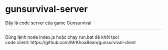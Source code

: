 # gunsurvival-server
Đây là code server của game Gunsurvival
<hr>
Dùng lệnh node index.js hoặc chạy run.bat để khởi tạo!
<br>
code client: https://github.com/MrKhoaBean/gunsurvival-client